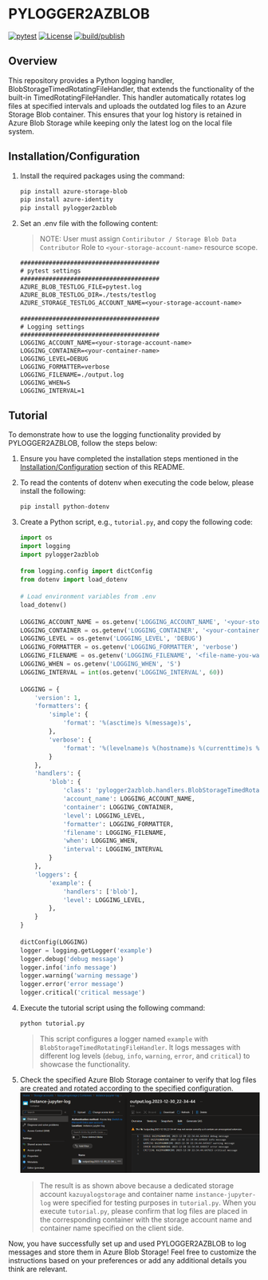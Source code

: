 ﻿# PYLOGGER2AZBLOB
[![pytest](https://github.com/KazuOnuki/pylogger2azblob/actions/workflows/pytest_workflow.yaml/badge.svg)](https://github.com/KazuOnuki/pylogger2azblob/actions/workflows/pytest_workflow.yaml)
[![License](https://img.shields.io/badge/license-MIT-green)](./LICENSE)
[![build/publish](https://github.com/KazuOnuki/pylogger2azblob/actions/workflows/publish-to-test-pypi.yaml/badge.svg)](https://github.com/KazuOnuki/pylogger2azblob/actions/workflows/publish-to-test-pypi.yaml)

## Overview
This repository provides a Python logging handler, BlobStorageTimedRotatingFileHandler, that extends the functionality of the built-in TimedRotatingFileHandler. This handler automatically rotates log files at specified intervals and uploads the outdated log files to an Azure Storage Blob container. This ensures that your log history is retained in Azure Blob Storage while keeping only the latest log on the local file system.

## Installation/Configuration

1. Install the required packages using the command:
    ```bash
    pip install azure-storage-blob
    pip install azure-identity
    pip install pylogger2azblob
    ```

1. Set an .env file with the following content:
   > NOTE: User must assign  `Contiributor / Storage Blob Data Contributor` Role to `<your-storage-account-name>` resource scope. 
    ```dotenv
    #######################################
    # pytest settings
    #######################################
    AZURE_BLOB_TESTLOG_FILE=pytest.log
    AZURE_BLOB_TESTLOG_DIR=./tests/testlog
    AZURE_STORAGE_TESTLOG_ACCOUNT_NAME=<your-storage-account-name>

    #######################################
    # Logging settings
    #######################################
    LOGGING_ACCOUNT_NAME=<your-storage-account-name>
    LOGGING_CONTAINER=<your-container-name>
    LOGGING_LEVEL=DEBUG
    LOGGING_FORMATTER=verbose
    LOGGING_FILENAME=./output.log
    LOGGING_WHEN=S
    LOGGING_INTERVAL=1
    ```

## Tutorial

To demonstrate how to use the logging functionality provided by PYLOGGER2AZBLOB, follow the steps below:

1. Ensure you have completed the installation steps mentioned in the [Installation/Configuration](#Installation/Configuration) section of this README.

1. To read the contents of dotenv when executing the code below, please install the following:
    ```bash
    pip install python-dotenv
    ```

1. Create a Python script, e.g., `tutorial.py`, and copy the following code:
    ```python
    import os
    import logging
    import pylogger2azblob

    from logging.config import dictConfig
    from dotenv import load_dotenv

    # Load environment variables from .env
    load_dotenv()

    LOGGING_ACCOUNT_NAME = os.getenv('LOGGING_ACCOUNT_NAME', '<your-storage-account>')
    LOGGING_CONTAINER = os.getenv('LOGGING_CONTAINER', '<your-container-name>')
    LOGGING_LEVEL = os.getenv('LOGGING_LEVEL', 'DEBUG')
    LOGGING_FORMATTER = os.getenv('LOGGING_FORMATTER', 'verbose')
    LOGGING_FILENAME = os.getenv('LOGGING_FILENAME', '<file-name-you-wanna-output>')
    LOGGING_WHEN = os.getenv('LOGGING_WHEN', 'S')
    LOGGING_INTERVAL = int(os.getenv('LOGGING_INTERVAL', 60))

    LOGGING = {
        'version': 1,
        'formatters': {
            'simple': {
                'format': '%(asctime)s %(message)s',
            },
            'verbose': {
                'format': '%(levelname)s %(hostname)s %(currenttime)s %(message)s',
            }
        },
        'handlers': {
            'blob': {
                'class': 'pylogger2azblob.handlers.BlobStorageTimedRotatingFileHandler',
                'account_name': LOGGING_ACCOUNT_NAME,
                'container': LOGGING_CONTAINER,
                'level': LOGGING_LEVEL,
                'formatter': LOGGING_FORMATTER,
                'filename': LOGGING_FILENAME,
                'when': LOGGING_WHEN,
                'interval': LOGGING_INTERVAL
            }
        },
        'loggers': {
            'example': {
                'handlers': ['blob'],
                'level': LOGGING_LEVEL,
            },
        }
    }

    dictConfig(LOGGING)
    logger = logging.getLogger('example')
    logger.debug('debug message')
    logger.info('info message')
    logger.warning('warning message')
    logger.error('error message')
    logger.critical('critical message')
    ```

1. Execute the tutorial script using the following command:
    ```bash
    python tutorial.py
    ```
    >This script configures a logger named `example` with `BlobStorageTimedRotatingFileHandler`. It logs messages with different log levels (`debug`, `info`, `warning`, `error`, and `critical`) to showcase the functionality.

1. Check the specified Azure Blob Storage container to verify that log files are created and rotated according to the specified configuration.
    <img src='./tutorial_result.png'/>
    >The result is as shown above because a dedicated storage account `kazuyalogstorage` and container name `instance-jupyter-log` were specified for testing purposes in `tutorial.py`. When you execute `tutorial.py`, please confirm that log files are placed in the corresponding container with the storage account name and container name specified on the client side.


Now, you have successfully set up and used PYLOGGER2AZBLOB to log messages and store them in Azure Blob Storage!
Feel free to customize the instructions based on your preferences or add any additional details you think are relevant.
